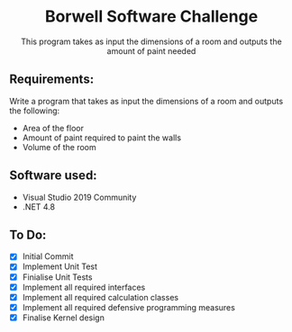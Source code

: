 <h1 align="center">Borwell Software Challenge</h1>

<div align="center">

This program takes as input the dimensions of a room and outputs the amount of paint needed

</div>

## Requirements:
Write a program that takes as input the dimensions of a room and outputs the following:

   - Area of the floor
   - Amount of paint required to paint the walls
   - Volume of the room


## Software used:
  - Visual Studio 2019 Community
  - .NET 4.8
  
## To Do:
  - [x] Initial Commit
  - [x] Implement Unit Test
  - [x] Finialise Unit Tests
  - [x] Implement all required interfaces
  - [x] Implement all required calculation classes
  - [x] Implement all required defensive programming measures
  - [x] Finalise Kernel design

